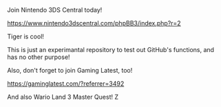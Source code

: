 Join Nintendo 3DS Central today!

https://www.nintendo3dscentral.com/phpBB3/index.php?r=2

Tiger is cool!
 
This is just an experimantal repository to test out GitHub's functions, and has no other purpose!

Also, don't forget to join Gaming Latest, too!

https://gaminglatest.com/?referrer=3492

And also Wario Land 3 Master Quest!
Z
